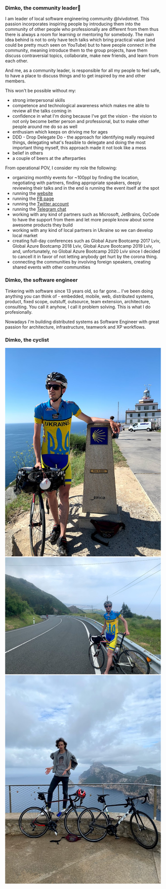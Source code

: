 ### Dimko, the community leader👋

I am leader of local software engineering community @lvivdotnet. This passion incorporates inspiring people by introducing them into the community of other people who professionally are different from them thus there is always a room for learning or mentoring for somebody. The main idea behind is not to only have tech talks which bring practical value (and could be pretty much seen on YouTube) but to have people connect in the community, meaning introduce them to the group projects, have them discuss contraversial topics, collaborate, make new friends, and learn from each other.

And me, as a community leader, is responsible for all my people to feel safe, to have a place to discuss things and to get inspired by me and other members. 

This won't be possible without my:
- strong interpersonal skills
- competence and technological awareness which makes me able to review all the talks coming in
- confidence in what I'm doing because I've got the vision - the vision to not only become better person and professional, but to make other people around me do so as well
- enthusiam which keeps on driving me for ages
- DDD - Drop Delegate Do - the approach for identifying really required things, delegating what's feasible to delegate and doing the most important thing myself, this approach made it not look like a mess
- belief in others
- a couple of beers at the afterparties

From operational POV, I consider my role the following:
- organizing monthly events for ~100ppl by finding the location, negotiating with partners, finding appropriate speakers, deeply reviewing their talks and in the end is running the event itself at the spot 
- running the [website](https://lviv.dotnet.city/)
- running the [FB page](https://www.facebook.com/lvivdotnet)
- running the [Twitter account](https://twitter.com/lvivdotnet)
- running the [Telegram chat](https://t.me/lvivdotnet)
- working with any kind of partners such as Microsoft, JetBrains, OzCode to have the support from them and let more people know about some awesome products they build
- working with any kind of local partners in Ukraine so we can develop local market
- creating full-day conferences such as Global Azure Bootcamp 2017 Lviv, Global Azure Bootcamp 2018 Lviv, Global Azure Bootcamp 2019 Lviv, and, unfortunately, no Global Azure Bootcamp 2020 Lviv since I decided to cancell it in favor of not letting anybody get hurt by the corona thing.
- connecting the communities by involving foreign speakers, creating shared events with other communities

### Dimko, the software engineer

Tinkering with software since 13 years old, so far gone... 
I've been doing anything you can think of - embedded, mobile, web, distributed systems, product, fixed scope, outstuff, outsource, team extension, architecture, consulting. You call it anyhow, I call it problem solving. This is what I do profesionally. 

Nowadays I'm building distributed systems as Software Engineer with great passion for architecture, infrastructure, teamwork and XP workflows.

### Dimko, the cyclist

![Cycle](IMG_2557.jpg)
![Cycle](IMG_1695.jpg)
![Cycle](IMG_9133.jpg)



